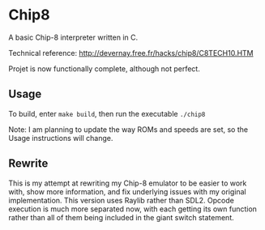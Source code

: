 # Chip8
A basic Chip-8 interpreter written in C.

Technical reference: http://devernay.free.fr/hacks/chip8/C8TECH10.HTM

Projet is now functionally complete, although not perfect.

## Usage

To build, enter `make build`, then run the executable `./chip8`

Note: I am planning to update the way ROMs and speeds are set, so the Usage instructions will change.

## Rewrite

This is my attempt at rewriting my Chip-8 emulator to be easier to work with, show more information, and fix underlying issues with my original implementation. This version uses Raylib rather than SDL2. Opcode execution is much more separated now, with each getting its own function rather than all of them being included in the giant switch statement.
